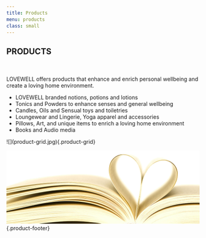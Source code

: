 ```yaml
---
title: Products
menu: products
class: small
---
```


## PRODUCTS

<div class="pure-g-r">
    <div class="conceptText pure-u-md-1-2"><br><br>
LOVEWELL offers products that enhance and enrich personal
wellbeing and create a loving home environment.
    </div>
    <div class="conceptText pure-u-md-1-2"><ul>
  <li>LOVEWELL branded notions, potions and lotions</li>
  <li>Tonics and Powders to enhance senses and general wellbeing</li>
  <li>Candles, Oils and Sensual toys and toiletries</li>
  <li>Loungewear and Lingerie, Yoga apparel and accessories</li>
  <li>Pillows, Art, and unique items to enrich a loving home environment</li>
  <li>Books and Audio media</li>
</ul>
    </div>
</div>
![](product-grid.jpg){.product-grid}

![](Bookpagesheart_0.png){.product-footer}